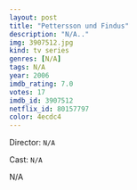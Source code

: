 ```yaml
---
layout: post
title: "Pettersson und Findus"
description: "N/A.."
img: 3907512.jpg
kind: tv series
genres: [N/A]
tags: N/A 
year: 2006
imdb_rating: 7.0
votes: 17
imdb_id: 3907512
netflix_id: 80157797
color: 4ecdc4
---
```

Director: `N/A`  

Cast: `N/A` 

N/A